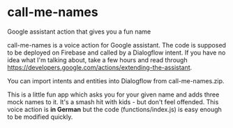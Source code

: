 # call-me-names
Google assistant action that gives you a fun name

call-me-names is a voice action for Google assistant. The code is supposed to be deployed on Firebase and called by a Dialogflow intent. If you have no idea what I'm talking about, take a few hours and read through https://developers.google.com/actions/extending-the-assistant.

You can import intents and entities into Dialogflow from call-me-names.zip.

This is a little fun app which asks you for your given name and adds three mock names to it. It's a smash hit with kids - but don't feel offended. This voice action is **in German** but the code (functions/index.js) is easy enough to be modified quickly.
